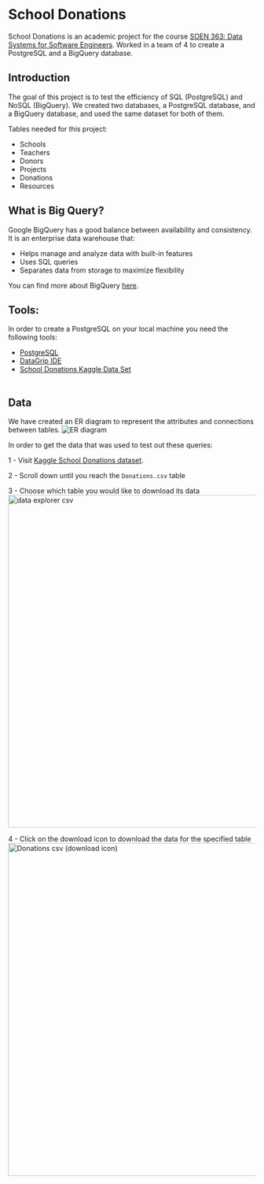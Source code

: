 # School Donations

School Donations is an academic project for the course [SOEN 363: Data Systems for Software Engineers](https://www.concordia.ca/academics/undergraduate/calendar/current/section-71-gina-cody-school-of-engineering-and-computer-science/section-71-70-department-of-computer-science-and-software-engineering/section-71-70-10-computer-science-and-software-engineering-courses.html#3708). Worked in a team of 4 to create a PostgreSQL and a BigQuery database. 

## Introduction
The goal of this project is to test the efficiency of SQL (PostgreSQL) and NoSQL (BigQuery). We created two databases, a PostgreSQL database, and a BigQuery database, and used the same dataset for both of them.

Tables needed for this project:
- Schools
- Teachers
- Donors
- Projects
- Donations
- Resources

## What is Big Query?
Google BigQuery has a good balance between availability and consistency. It is an enterprise data warehouse that:
- Helps manage and analyze data with built-in features
- Uses SQL queries
- Separates data from storage to maximize flexibility

You can find more about BigQuery [here](https://cloud.google.com/bigquery).

## Tools:
In order to create a PostgreSQL on your local machine you need the following tools:
* [PostgreSQL](https://www.postgresql.org/)
* [DataGrip IDE](https://www.jetbrains.com/datagrip/)
* [School Donations Kaggle Data Set](##Data)
<br><br>


## Data
We have created an ER diagram to represent the attributes and connections between tables.
![ER diagram](https://github.com/Abdullah1tani/School-donations/assets/98557354/6154fe71-85ea-40b3-9921-4affd3d5fdf3)

In order to get the data that was used to test out these queries:

 1  -  Visit [Kaggle School Donations dataset](https://www.kaggle.com/datasets/perkymaster/school-donations).
 
 2  -  Scroll down until you reach the `Donations.csv` table
 
 3  -  Choose which table you would like to download its data
<img width="676" alt="data explorer csv" src="https://github.com/Abdullah1tani/School-donations/assets/98557354/6f44bf32-3f8a-4182-a6d8-7b91e227c099">

 4  -  Click on the download icon to download the data for the specified table
<img width="676" alt="Donations csv (download icon)" src="https://github.com/Abdullah1tani/School-donations/assets/98557354/10facf18-07fb-4c41-bd7c-c12ea2f7798a">


